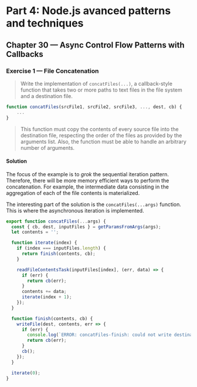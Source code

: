 # Part 4: Node.js avanced patterns and techniques
## Chapter 30 &mdash; Async Control Flow Patterns with Callbacks
### Exercise 1 &mdash; File Concatenation
> Write the implementation of `concatFiles(...)`, a callback-style function that takes two or more paths to text files in the file system and a destination file.

```javascript
function concatFiles(srcFile1, srcFile2, srcFile3, ..., dest, cb) {
    ...
}
```

> This function must copy the contents of every source file into the destination file, respecting the order of the files as provided by the arguments list. Also, the function must be able to handle an arbitrary number of arguments.

#### Solution
The focus of the example is to *grok* the sequential iteration pattern. Therefore, there will be more memory efficient ways to perform the concatenation. For example, the intermediate data consisting in the aggregation of each of the file contents is materialized.

The interesting part of the solution is the `concatFiles(...args)` function. This is where the asynchronous iteration is implemented.

```javascript
export function concatFiles(...args) {
  const { cb, dest, inputFiles } = getParamsFromArgs(args);
  let contents = '';

  function iterate(index) {
    if (index === inputFiles.length) {
      return finish(contents, cb);
    }

    readFileContentsTask(inputFiles[index], (err, data) => {
      if (err) {
        return cb(err);
      }
      contents += data;
      iterate(index + 1);
    });
  }

  function finish(contents, cb) {
    writeFile(dest, contents, err => {
      if (err) {
        console.log(`ERROR: concatFiles-finish: could not write destination file: ${ err.message }`);
        return cb(err);
      }
      cb();
    });
  }

  iterate(0);
}
```
